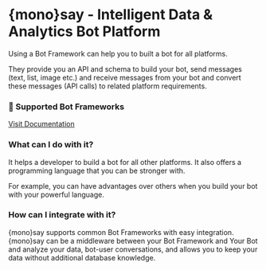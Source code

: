# {mono}say - Intelligent Data & Analytics Bot Platform 

Using a Bot Framework can help you to built a bot for all platforms. 

They provide you an API and schema to build your bot, send messages (text, list, image etc.) and receive messages from your bot and convert these messages (API calls) to related platform requirements.

### 🤖 Supported Bot Frameworks

[Visit Documentation](https://docs.monosay.com)

### What can I do with it?

It helps a developer to build a bot for all other platforms. It also offers a programming language that you can be stronger with.

For example, you can have advantages over others when you build your bot with your powerful language.

### How can I integrate with it?

{mono}say supports common Bot Frameworks with easy integration. {mono}say can be a middleware between your Bot Framework and Your Bot and analyze your data, bot-user conversations, and allows you to keep your data without additional database knowledge.
